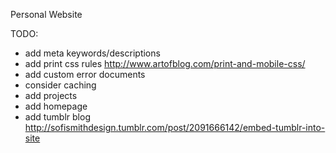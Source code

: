 Personal Website

TODO:
- add meta keywords/descriptions
- add print css rules http://www.artofblog.com/print-and-mobile-css/
- add custom error documents
- consider caching
- add projects
- add homepage
- add tumblr blog http://sofismithdesign.tumblr.com/post/2091666142/embed-tumblr-into-site
